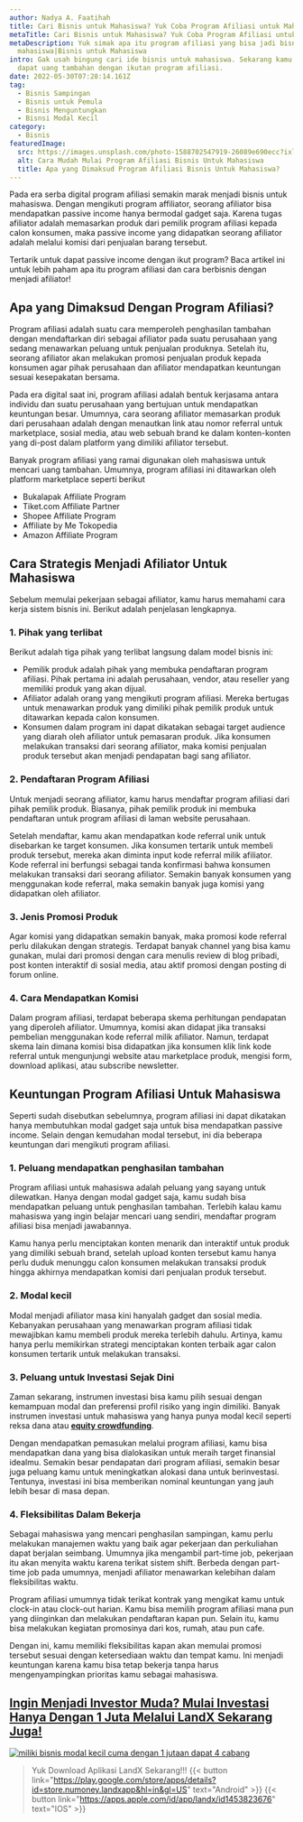 ```yaml
---
author: Nadya A. Faatihah
title: Cari Bisnis untuk Mahasiswa? Yuk Coba Program Afiliasi untuk Mahasiswa
metaTitle: Cari Bisnis untuk Mahasiswa? Yuk Coba Program Afiliasi untuk Mahasiswa
metaDescription: Yuk simak apa itu program afiliasi yang bisa jadi bisnis untuk
  mahasiswa|Bisnis untuk Mahasiswa
intro: Gak usah bingung cari ide bisnis untuk mahasiswa. Sekarang kamu bisa
  dapat uang tambahan dengan ikutan program afiliasi.
date: 2022-05-30T07:28:14.161Z
tag:
  - Bisnis Sampingan
  - Bisnis untuk Pemula
  - Bisnis Menguntungkan
  - Bisnsi Modal Kecil
category:
  - Bisnis
featuredImage:
  src: https://images.unsplash.com/photo-1588702547919-26089e690ecc?ixlib=rb-1.2.1&ixid=MnwxMjA3fDB8MHxwaG90by1wYWdlfHx8fGVufDB8fHx8&auto=format&fit=crop&w=870&q=80
  alt: Cara Mudah Mulai Program Afiliasi Bisnis Untuk Mahasiswa
  title: Apa yang Dimaksud Program Afiliasi Bisnis Untuk Mahasiswa?
---
```

<!--StartFragment-->

Pada era serba digital program afiliasi semakin marak menjadi bisnis untuk mahasiswa. Dengan mengikuti program affiliator, seorang afiliator bisa mendapatkan passive income hanya bermodal gadget saja. Karena tugas afiliator adalah memasarkan produk dari pemilik program afiliasi kepada calon konsumen, maka passive income yang didapatkan seorang afiliator adalah melalui komisi dari penjualan barang tersebut.

Tertarik untuk dapat passive income dengan ikut program? Baca artikel ini untuk lebih paham apa itu program afiliasi dan cara berbisnis dengan menjadi afiliator!

## Apa yang Dimaksud Dengan Program Afiliasi?

Program afiliasi adalah suatu cara memperoleh penghasilan tambahan dengan mendaftarkan diri sebagai afiliator pada suatu perusahaan yang sedang menawarkan peluang untuk penjualan produknya. Setelah itu, seorang afiliator akan melakukan promosi penjualan produk kepada konsumen agar pihak perusahaan dan afiliator mendapatkan keuntungan sesuai kesepakatan bersama.

Pada era digital saat ini, program afiliasi adalah bentuk kerjasama antara individu dan suatu perusahaan yang bertujuan untuk mendapatkan keuntungan besar. Umumnya, cara seorang afiliator memasarkan produk dari perusahaan adalah dengan menautkan link atau nomor referral untuk marketplace, sosial media, atau web sebuah brand ke dalam konten-konten yang di-post dalam platform yang dimiliki afiliator tersebut.

Banyak program afiliasi yang ramai digunakan oleh mahasiswa untuk mencari uang tambahan. Umumnya, program afiliasi ini ditawarkan oleh platform marketplace seperti berikut

* Bukalapak Affiliate Program
* Tiket.com Affiliate Partner
* Shopee Affiliate Program
* Affiliate by Me Tokopedia
* Amazon Affiliate Program

## Cara Strategis Menjadi Afiliator Untuk Mahasiswa

Sebelum memulai pekerjaan sebagai afiliator, kamu harus memahami cara kerja sistem bisnis ini. Berikut adalah penjelasan lengkapnya.

### 1. Pihak yang terlibat 

Berikut adalah tiga pihak yang terlibat langsung dalam model bisnis ini:

* Pemilik produk adalah pihak yang membuka pendaftaran program afiliasi. Pihak pertama ini adalah perusahaan, vendor, atau reseller yang memiliki produk yang akan dijual. 
* Afiliator adalah orang yang mengikuti program afiliasi. Mereka bertugas untuk menawarkan produk yang dimiliki pihak pemilik produk untuk ditawarkan kepada calon konsumen.
* Konsumen dalam program ini dapat dikatakan sebagai target audience yang diarah oleh afiliator untuk pemasaran produk. Jika konsumen melakukan transaksi dari seorang afiliator, maka komisi penjualan produk tersebut akan menjadi pendapatan bagi sang afiliator.

### 2. Pendaftaran Program Afiliasi

Untuk menjadi seorang afiliator, kamu harus mendaftar program afiliasi dari pihak pemilik produk. Biasanya, pihak pemilik produk ini membuka pendaftaran untuk program afiliasi di laman website perusahaan. 

Setelah mendaftar, kamu akan mendapatkan kode referral unik untuk disebarkan ke target konsumen. Jika konsumen tertarik untuk membeli produk tersebut, mereka akan diminta input kode referral milik afiliator. Kode referral ini berfungsi sebagai tanda konfirmasi bahwa konsumen melakukan transaksi dari seorang afiliator. Semakin banyak konsumen yang menggunakan kode referral, maka semakin banyak juga komisi yang didapatkan oleh afiliator.

### 3. Jenis Promosi Produk

Agar komisi yang didapatkan semakin banyak, maka promosi kode referral perlu dilakukan dengan strategis. Terdapat banyak channel yang bisa kamu gunakan, mulai dari promosi dengan cara menulis review di blog pribadi, post konten interaktif di sosial media, atau aktif promosi dengan posting di forum online.

### 4. Cara Mendapatkan Komisi

Dalam program afiliasi, terdapat beberapa skema perhitungan pendapatan yang diperoleh afiliator. Umumnya, komisi akan didapat jika transaksi pembelian menggunakan kode referral milik afiliator. Namun, terdapat skema lain dimana komisi bisa didapatkan jika konsumen klik link kode referral untuk mengunjungi website atau marketplace produk, mengisi form, download aplikasi, atau subscribe newsletter.

## Keuntungan Program Afiliasi Untuk Mahasiswa

Seperti sudah disebutkan sebelumnya, program afiliasi ini dapat dikatakan hanya membutuhkan modal gadget saja untuk bisa mendapatkan passive income. Selain dengan kemudahan modal tersebut, ini dia beberapa keuntungan dari mengikuti program afiliasi.

### 1. Peluang mendapatkan penghasilan tambahan

Program afiliasi untuk mahasiswa adalah peluang yang sayang untuk dilewatkan. Hanya dengan modal gadget saja, kamu sudah bisa mendapatkan peluang untuk penghasilan tambahan. Terlebih kalau kamu mahasiswa yang ingin belajar mencari uang sendiri, mendaftar program afiliasi bisa menjadi jawabannya.

Kamu hanya perlu menciptakan konten menarik dan interaktif untuk produk yang dimiliki sebuah brand, setelah upload konten tersebut kamu hanya perlu duduk menunggu calon konsumen melakukan transaksi produk hingga akhirnya mendapatkan komisi dari penjualan produk tersebut.

### 2. Modal kecil

Modal menjadi afiliator masa kini hanyalah gadget dan sosial media. Kebanyakan perusahaan yang menawarkan program afiliasi tidak mewajibkan kamu membeli produk mereka terlebih dahulu. Artinya, kamu hanya perlu memikirkan strategi menciptakan konten terbaik agar calon konsumen tertarik untuk melakukan transaksi. 

### 3. Peluang untuk Investasi Sejak Dini

Zaman sekarang, instrumen investasi bisa kamu pilih sesuai dengan kemampuan modal dan preferensi profil risiko yang ingin dimiliki. Banyak instrumen investasi untuk mahasiswa yang hanya punya modal kecil seperti reksa dana atau **[equity crowdfunding](https://landx.id/)**.

Dengan mendapatkan pemasukan melalui program afiliasi, kamu bisa mendapatkan dana yang bisa dialokasikan untuk meraih target finansial idealmu. Semakin besar pendapatan dari program afiliasi, semakin besar juga peluang kamu untuk meningkatkan alokasi dana untuk berinvestasi. Tentunya, investasi ini bisa memberikan nominal keuntungan yang jauh lebih besar di masa depan.

### 4. Fleksibilitas Dalam Bekerja

Sebagai mahasiswa yang mencari penghasilan sampingan, kamu perlu melakukan manajemen waktu yang baik agar pekerjaan dan perkuliahan dapat berjalan seimbang. Umumnya jika mengambil part-time job, pekerjaan itu akan menyita waktu karena terikat sistem shift. Berbeda dengan part-time job pada umumnya, menjadi afiliator menawarkan kelebihan dalam fleksibilitas waktu.

Program afiliasi umumnya tidak terikat kontrak yang mengikat kamu untuk clock-in atau clock-out harian. Kamu bisa memilih program afiliasi mana pun yang diinginkan dan melakukan pendaftaran kapan pun. Selain itu, kamu bisa melakukan kegiatan promosinya dari kos, rumah, atau pun cafe. 

Dengan ini, kamu memiliki fleksibilitas kapan akan memulai promosi tersebut sesuai dengan ketersediaan waktu dan tempat kamu. Ini menjadi keuntungan karena kamu bisa tetap bekerja tanpa harus mengenyampingkan prioritas kamu sebagai mahasiswa.

## [Ingin Menjadi Investor Muda? Mulai Investasi Hanya Dengan 1 Juta Melalui LandX Sekarang Juga!](https://landx.id/project/?utm_source=Blog&utm_medium=organic+keyword&utm_campaign=blog&utm_id=Blog)

[![miliki bisnis modal kecil cuma dengan 1 jutaan dapat 4 cabang ](https://accountgram-production.sfo2.cdn.digitaloceanspaces.com/landx_ghost/2021/11/jadi-owner-bisnis-hanya-1-jutaan-dengan-cuan-yang-sangat-menjanjikan.png)](https://landx.id/project/?utm_source=Blog&utm_medium=organic+keyword&utm_campaign=blog&utm_id=Blog)

> Yuk Download Aplikasi LandX Sekarang!!!
> {{< button link="https://play.google.com/store/apps/details?id=store.numoney.landxapp&hl=in&gl=US" text="Android" >}}
> {{< button link="https://apps.apple.com/id/app/landx/id1453823676" text="IOS" >}}